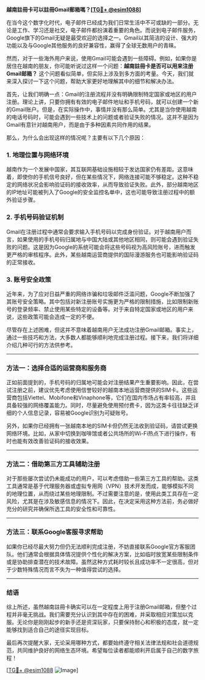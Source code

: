 **越南註冊卡可以註冊Gmail郵箱嗎？[[TG💪+ @esim1088](https://t.me/s/esim1088)]**

在当今这个数字化时代，电子邮件已经成为我们日常生活中不可或缺的一部分。无论是工作、学习还是社交，电子邮件都扮演着重要的角色。而说到电子邮件服务，Google旗下的Gmail无疑是最受欢迎的选择之一。Gmail以其简洁的设计、强大的功能以及与Google其他服务的良好兼容性，赢得了全球无数用户的青睐。

然而，对于一些海外用户来说，使用Gmail可能会遇到一些障碍。例如，如果你是居住在越南的朋友，你可能听说过这样一个问题：**越南註冊卡是否可以用来注册Gmail邮箱？** 这个问题看似简单，但实际上涉及到多方面的考量。今天，我们就来深入探讨一下这个问题，帮助大家更好地理解其中的细节和解决办法。

首先，让我们明确一点：Gmail的注册流程并没有明确限制特定国家或地区的用户注册。理论上讲，只要你拥有有效的电子邮件地址和手机号码，就可以创建一个新的Gmail账户。但是，在实际操作中，事情并没有那么简单。尤其是当你使用越南的电话号码时，可能会遇到一些技术上的问题或者验证失败的情况。这并不是因为Gmail有意针对越南用户，而是由于多种因素共同作用的结果。

那么，为什么会出现这样的情况呢？主要有以下几个原因：

### **1. 地理位置与网络环境**
越南作为一个发展中国家，其互联网基础设施相较于发达国家仍有差距。这意味着，即使你的手机信号良好，但在某些情况下，网络连接可能不够稳定。这种不稳定的网络状况会影响验证码的接收效率，从而导致验证失败。此外，部分越南地区的IP地址可能被列入了Google的安全监控名单中，这也可能导致注册过程中的额外验证步骤。

### **2. 手机号码验证机制**
Gmail在注册过程中通常会要求输入手机号码以完成身份验证。对于越南用户而言，如果使用的手机号码归属地与中国大陆或其他地区相同，则可能会遇到验证失败的问题。这是因为Google的系统可能会将这些号码视为高风险账号，进而触发更严格的审核程序。此外，某些越南运营商提供的国际漫游服务也可能影响验证码的正常接收。

### **3. 账号安全政策**
近年来，为了应对日益严重的网络诈骗和垃圾邮件泛滥问题，Google不断加强了其账号安全策略。其中包括对新注册账号实施更为严格的限制措施，比如限制新账号的登录频率、禁止使用某些特定的设备等。对于来自特定国家或地区的用户来说，这些政策可能会造成一定的不便。

尽管存在上述困难，但这并不意味着越南用户无法成功注册Gmail邮箱。事实上，通过一些技巧和方法，大多数人都能够顺利地完成注册过程。接下来，我们将详细介绍几种可行的方法供参考。

---

### **方法一：选择合适的运营商和服务商**
正如前面提到的，手机号码的归属地可能会对注册结果产生重要影响。因此，在尝试注册之前，建议优先考虑使用信誉较好的越南本地运营商提供的SIM卡。这些运营商包括Viettel、Mobifone和Vinaphone等，它们在国内市场占有率较高，并且具备较强的网络覆盖能力。同时，尽量避免使用预付费卡，因为这类卡往往缺乏详细的个人信息记录，容易被Google识别为可疑账号。

另外，如果你已经拥有一张越南本地的SIM卡但仍然无法收到验证码，请尝试更换网络环境。比如，从家中切换到咖啡馆或者公共场所的Wi-Fi热点下进行操作，有时也能有效改善验证码的接收效果。

---

### **方法二：借助第三方工具辅助注册**
对于那些屡次尝试仍未能成功的用户，可以考虑借助一些第三方工具的帮助。这类工具通常是基于代理服务器或虚拟专用网（VPN）技术开发而成，能够模拟不同的地理位置，从而绕过某些地理限制。不过需要注意的是，使用此类工具存在一定风险，尤其是在涉及敏感信息的情况下。因此，在决定采用这种方法前，务必做好充分的研究并确保所选工具的安全性和可靠性。

---

### **方法三：联系Google客服寻求帮助**
如果你已经尽最大努力但仍无法顺利完成注册，不妨直接联系Google官方客服团队。他们通常会根据具体情况提供个性化的解决方案，比如临时放宽某些限制条件或是协助排查潜在的技术故障。虽然这种方式耗时较长且成功率不一定很高，但对于少数特殊情况而言不失为一种值得尝试的选择。

---

### **结语**
综上所述，虽然越南註冊卡确实可以在一定程度上用于注册Gmail邮箱，但整个过程并非毫无挑战。我们需要充分认识到其中存在的困难，并采取相应对策加以克服。无论你是刚刚起步的新手还是资深玩家，只要保持耐心和积极的态度，就一定能够找到适合自己的途径实现目标。

最后再次提醒大家，无论采用哪种方式，都要始终遵守相关法律法规和社会道德规范，共同维护良好的网络生态环境。希望每位读者都能顺利开启属于自己的数字旅程！

[[TG💪+ @esim1088](https://t.me/s/esim1088) ![Image](https://i.postimg.cc/4NQfJmqS/Snipaste-2025-05-13-00-14-12.png)]